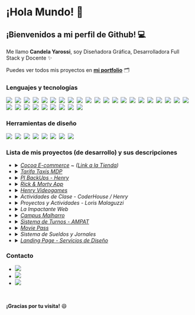 # ¡Hola Mundo! 🤗

## **¡Bienvenidos a mi perfil de Github!** 💻

Me llamo **Candela Yarossi**, soy Diseñadora Gráfica, Desarrolladora Full Stack y Docente ✨

Puedes ver todos mis proyectos en <b><a href="https://candeyarossi.ar">mi portfolio</a></b> 🗂️

### Lenguajes y tecnologías

<img src="https://img.shields.io/badge/Git-F05032?logo=git&logoColor=fff"/>&#160;&#160;<img src="https://img.shields.io/badge/C-black?logo=c&logoColor=fff"/>&#160;&#160;<img src="https://img.shields.io/badge/C++-grey?logo=cplusplus&logoColor=fff"/>&#160;&#160;<img src="https://img.shields.io/badge/HTML-E34F26?logo=html5&logoColor=fff"/>&#160;&#160;<img src="https://img.shields.io/badge/CSS-1572B6?logo=css3&logoColor=fff"/>&#160;&#160;<img src="https://img.shields.io/badge/Sass-CC6699?logo=sass&logoColor=fff"/>&#160;&#160;<img src="https://img.shields.io/badge/Less-1D365D?logo=less&logoColor=fff"/>&#160;&#160;<img src="https://img.shields.io/badge/Boostrap-7952B3?logo=bootstrap&logoColor=fff"/>&#160;&#160;<img src="https://img.shields.io/badge/UIkit-2396F3?logo=uikit&logoColor=fff"/>&#160;&#160;<img src="https://img.shields.io/badge/Java-brown?logo=java&logoColor=fff"/>&#160;&#160;<img src="https://img.shields.io/badge/Spring-6DB33F?logo=spring&logoColor=fff"/>&#160;&#160;<img src="https://img.shields.io/badge/PHP-777BB4?logo=php&logoColor=fff"/>&#160;&#160;<img src="https://img.shields.io/badge/Python-3776AB?logo=python&logoColor=fff"/>&#160;&#160;<img src="https://img.shields.io/badge/Lua-2C2D72?logo=lua&logoColor=fff"/>&#160;&#160;<img src="https://img.shields.io/badge/JavaScript-F7DF1E?logo=javascript&logoColor=000"/>&#160;&#160;<img src="https://img.shields.io/badge/JQuery-0769AD?logo=jquery&logoColor=fff"/>&#160;&#160;<img src="https://img.shields.io/badge/AJAX-red?logo=ajax&logoColor=fff"/>&#160;&#160;<img src="https://img.shields.io/badge/NodeJS-339933?logo=nodedotjs&logoColor=fff"/>&#160;&#160;<img src="https://img.shields.io/badge/Express-black?logo=express&logoColor=fff"/>&#160;&#160;<img src="https://img.shields.io/badge/Jest-C21325?logo=jest&logoColor=fff"/>&#160;&#160;<img src="https://img.shields.io/badge/Mocha-8D6748?logo=mocha&logoColor=fff"/>&#160;&#160;<img src="https://img.shields.io/badge/Supertest-grey?logo=supertest&logoColor=fff"/>&#160;&#160;<img src="https://img.shields.io/badge/ReactJS-61DAFB?logo=react&logoColor=000"/>&#160;&#160;<img src="https://img.shields.io/badge/Vite-646CFF?logo=vite&logoColor=fff"/>&#160;&#160;<img src="https://img.shields.io/badge/Redux-764ABC?logo=redux&logoColor=fff"/>&#160;&#160;<img src="https://img.shields.io/badge/Styled%20Components-DB7093?logo=styled-components&logoColor=fff"/>&#160;&#160;<img src="https://img.shields.io/badge/MySQL-4479A1?logo=mysql&logoColor=fff"/>&#160;&#160;<img src="https://img.shields.io/badge/MariaDB-003545?logo=mariadb&logoColor=fff"/>&#160;&#160;<img src="https://img.shields.io/badge/PostgreSQL-4169E1?logo=postgresql&logoColor=fff"/>&#160;&#160;<img src="https://img.shields.io/badge/Sequelize-52B0E7?logo=sequelize&logoColor=fff"/>

### Herramientas de diseño

<img src="https://img.shields.io/badge/Adobe%20Illustrator-FF9A00?logo=adobeillustrator&logoColor=fff"/>&#160;&#160;<img src="https://img.shields.io/badge/Adobe%20Photoshop-31A8FF?logo=adobephotoshop&logoColor=fff"/>&#160;&#160;<img src="https://img.shields.io/badge/Adobe%20Indesign-FF3366?logo=adobeindesign&logoColor=fff"/>&#160;&#160;<img src="https://img.shields.io/badge/Adobe%20Dreamweaver-FF61F6?logo=adobedreamweaver&logoColor=fff"/>&#160;&#160;<img src="https://img.shields.io/badge/Adobe%20After%20Effects-9999FF?logo=adobeaftereffects&logoColor=fff"/>&#160;&#160;<img src="https://img.shields.io/badge/Adobe%20XD-FF61F6?logo=adobexd&logoColor=fff"/>&#160;&#160;<img src="https://img.shields.io/badge/Adobe%20Premiere%20Pro-9999FF?logo=adobepremierepro&logoColor=fff"/>&#160;&#160;<img src="https://img.shields.io/badge/Figma-F24E1E?logo=figma&logoColor=fff"/>&#160;&#160;

### Lista de mis proyectos (de desarrollo) y sus descripciones

<ul> 
    <li>
        <details>
            <summary> <i><a href="https://candeyarossi.ar/proyecto/0">Cocoa E-commerce</a> ~ (<a href="https://cocoacosmetica.com.ar/">Link a la Tienda</a>)</i> </summary>
            Proyecto de diseño y desarrollo de e-commerce para la marca 'Cocoa - Cosmética Artesanal'. Aplicación web confeccionada con el stack MERN (MySQL, Express, React, Node). 
        </details>
    </li>
    <li>
        <details>
            <summary> <i><a href="https://candeyarossi.ar/proyecto/2">Tarifa Taxis MDP</a></i> </summary>
            Proyecto para generar tarifarios de taxi (Mar del Plata, Bs As, Argentina). Aplicación web confeccionada en los lenguajes HTML, CSS y JS. 
        </details>
    </li>
    <li>
        <details>
            <summary> <i><a href="https://candeyarossi.ar/proyecto/3">PI BackUps - Henry</a></i> </summary>
            Proyecto para la empresa 'SoyHenry' (Argentina), que permite hacer peticiones de información en formato JSON para la realización de los 'Proyectos Individuales (PI)' de los alumnos. Aplicación web confeccionada principalmente en React y Node (Express). 
        </details>
    </li>
    <li>
        <details>
            <summary> <i><a href="https://candeyarossi.ar/proyecto/5">Rick & Morty App</a></i> </summary>
            Demo de 'Proyecto Integrador' para el alumnado de SoyHenry. Aplicación web confeccionada con el stack MERN (MySQL, Express, React, Node). Si fuiste mi alumno, y necesitas acceder al código, ¡No dudes en pedirmelo! 🤗
        </details>
    </li>
    <li>
        <details>
            <summary> <i><a href="https://candeyarossi.ar/proyecto/6">Henry Videogames</a></i> </summary>
            Demo de 'Proyecto Individual (PI)' para el alumnado de SoyHenry. Aplicación web confeccionada con el stack MERN (MySQL, Express, React, Node).
        </details>
    </li>
    <li>
        <details>
            <summary> <i>Actividades de Clase - CoderHouse / Henry</i> </summary>
            Mini proyectos y actividades para el dictado de clases de la carrera de 'Programación Full Stack' (JS) en CoderHouse y SoyHenry. Si fuiste mi alumno, y necesitas acceder al código de ellos, ¡No dudes en pedirmelo! 🤗
        </details>
    </li>
    <li>
        <details>
            <summary> <i>Proyectos y Actividades - Loris Malaguzzi</i> </summary>
            Mini proyectos y actividades para el dictado de clases de la materia 'Taller de Programación' en la escuela 'Loris Malaguzzi' (Mar del Plata, Bs As, Argentina), los cuales fueron utilizados en todos los cursos de escuela secundaria, trabajando los lenguajes Python, PHP, JS, Java y Lua.
        </details>
    </li>
    <li>
        <details>
            <summary> <i>La Impactante Web</i> </summary>
            Proyecto para la empresa 'La Impactante' (Mar del Plata, Bs As, Argentina), que permite gestionar el stock y pedidos de sus productos. Aplicación web confeccionada en los lenguajes HTML, CSS, PHP y JS.
        </details>
    </li>
    <li>
        <details>
            <summary> <i><a href="https://candeyarossi.ar/proyecto/9">Campus Malharro</a></i> </summary>
            Proyecto de tesis para la Escuela de Artes Visuales Martín A. Malharro (Mar del Plata, Bs As, Argentina). Campus virtual confeccionado en los lenguajes HTML, CSS, PHP y JS. 
        </details>
    </li>
    <li>
        <details>
            <summary> <i><a href="https://candeyarossi.ar/proyecto/7">Sistema de Turnos - AMPAT</a></i> </summary>
            Proyecto para la asociación 'AMPAT' (Mar del Plata, Bs As, Argentina), que permite agendar turnos para la atención al cliente. Aplicación desktop confeccionada en el lenguaje Java. 
        </details>
    </li>
    <li>
        <details>
            <summary> <i><a href="https://candeyarossi.ar/proyecto/10">Movie Pass</a></i> </summary>
            Proyecto de la cátedra 'Laboratorio de computación 4', parte del 2do año de la carrera de Programación. Aplicación web confeccionada en el lenguaje HTML, CSS, PHP y JS. 
        </details>
    </li>
    <li>
        <details>
            <summary> <i>Sistema de Sueldos y Jornales</i> </summary>
            Proyecto de la cátedra 'Programación / Laboratorio de computación 3', parte del 2do año de la carrera de Programación. Aplicación desktop confeccionada en el lenguaje Java. 
        </details>
    </li>
    <li>
        <details>
            <summary> <i><a href="https://candeyarossi.ar/proyecto/11">Landing Page - Servicios de Diseño</a></i> </summary>
            Proyecto de la cátedra 'Diseño Web', parte del 4to año de la carrera de Diseño Gráfico. Diseño y maquetación de landing page / portfolio de diseño, haciendo uso de HTML y CSS. 
        </details>
    </li>
</ul>

### Contacto

<ul>
    <li>
        <a href="mailto:candyarossi@gmail.com">
            <img src="https://img.shields.io/badge/Gmail-red?logo=gmail&logoColor=fff"/>
        </a>
    </li>
    <li>
        <a href="https://www.linkedin.com/in/candela-yarossi/">
            <img src="https://img.shields.io/badge/Linkedin-0A66C2?logo=linkedin&logoColor=fff"/>
        </a>
    </li>
    <li>
        <a href="https://github.com/candyarossi">
            <img src="https://img.shields.io/badge/Github-purple?logo=github&logoColor=fff"/>
        </a>
    </li>
</ul>

<br/>

**¡Gracias por tu visita!** 😄
